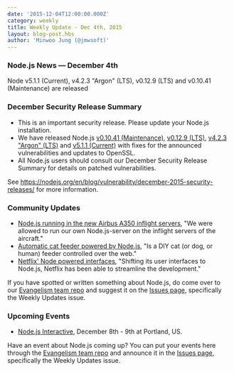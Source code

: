 ```yaml
---
date: '2015-12-04T12:00:00.000Z'
category: weekly
title: Weekly Update - Dec 4th, 2015
layout: blog-post.hbs
author: 'Minwoo Jung (@jmwsoft)'
---
```


### Node.js News — December 4th

Node v5.1.1 (Current), v4.2.3 "Argon" (LTS), v0.12.9 (LTS) and v0.10.41 (Maintenance) are released

### December Security Release Summary

- This is an important security release. Please update your Node.js installation.
- We have released Node.js [v0.10.41 (Maintenance)](/en/blog/release/v0.10.41/), [v0.12.9 (LTS)](/en/blog/release/v0.12.9/), [v4.2.3 "Argon" (LTS)](/en/blog/release/v4.2.3/) and [v5.1.1 (Current)](/en/blog/release/v5.1.1/) with fixes for the announced vulnerabilities and updates to OpenSSL.
- All Node.js users should consult our December Security Release Summary for details on patched vulnerabilities.

See https://nodejs.org/en/blog/vulnerability/december-2015-security-releases/ for more information.

### Community Updates

- [Node.js running in the new Airbus A350 inflight servers](http://reaktor.com/blog/aircraft-customer-experience-on-a-new-level/), "We were allowed to run our own Node.js-server on the inflight servers of the aircraft."
- [Automatic cat feeder powered by Node.js](https://github.com/rachelnicole/robokitty), "Is a DIY cat (or dog, or human) feeder controlled over the web."
- [Netflix' Node powered interfaces](http://thenewstack.io/netflix-uses-node-js-power-user-interface/), "Shifting its user interfaces to Node.js, Netflix has been able to streamline the development."

If you have spotted or written something about Node.js, do come over to our [Evangelism team repo](https://github.com/nodejs/evangelism) and suggest it on the [Issues page](https://github.com/nodejs/evangelism/issues), specifically the Weekly Updates issue.

### Upcoming Events

- [Node.js Interactive](http://events.linuxfoundation.org/events/node-interactive), December 8th - 9th at Portland, US.

Have an event about Node.js coming up? You can put your events here through the [Evangelism team repo](https://github.com/nodejs/evangelism) and announce it in the [Issues page](https://github.com/nodejs/evangelism/issues), specifically the Weekly Updates issue.
